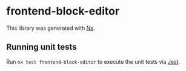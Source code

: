 # frontend-block-editor

This library was generated with [Nx](https://nx.dev).

## Running unit tests

Run `nx test frontend-block-editor` to execute the unit tests via [Jest](https://jestjs.io).

